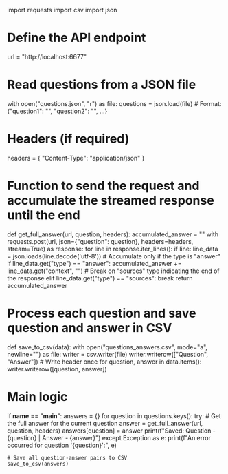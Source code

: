 import requests
import csv
import json

# Define the API endpoint
url = "http://localhost:6677"

# Read questions from a JSON file
with open("questions.json", "r") as file:
    questions = json.load(file)  # Format: {"question1": "", "question2": "", ...}

# Headers (if required)
headers = {
    "Content-Type": "application/json"
}

# Function to send the request and accumulate the streamed response until the end
def get_full_answer(url, question, headers):
    accumulated_answer = ""
    with requests.post(url, json={"question": question}, headers=headers, stream=True) as response:
        for line in response.iter_lines():
            if line:
                line_data = json.loads(line.decode('utf-8'))
                # Accumulate only if the type is "answer"
                if line_data.get("type") == "answer":
                    accumulated_answer += line_data.get("context", "")
                # Break on "sources" type indicating the end of the response
                elif line_data.get("type") == "sources":
                    break
    return accumulated_answer

# Process each question and save question and answer in CSV
def save_to_csv(data):
    with open("questions_answers.csv", mode="a", newline="") as file:
        writer = csv.writer(file)
        writer.writerow(["Question", "Answer"])  # Write header once
        for question, answer in data.items():
            writer.writerow([question, answer])

# Main logic
if __name__ == "__main__":
    answers = {}
    for question in questions.keys():
        try:
            # Get the full answer for the current question
            answer = get_full_answer(url, question, headers)
            answers[question] = answer
            print(f"Saved: Question - {question} | Answer - {answer}")
        except Exception as e:
            print(f"An error occurred for question '{question}':", e)

    # Save all question-answer pairs to CSV
    save_to_csv(answers)
